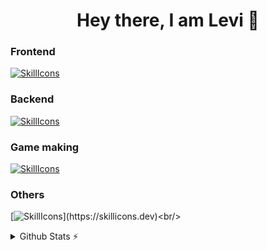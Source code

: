 <h1 align="center"> Hey there, I am Levi 👋 </h1>

<h3>Frontend</h3>

[![SkillIcons](https://skillicons.dev/icons?i=angular,react,redux,nodejs,ts,js,html,css)](https://skillicons.dev)<br/>

<h3>Backend</h3>

[![SkillIcons](https://skillicons.dev/icons?i=java,kotlin,spring,mongodb)](https://skillicons.dev)<br/>

<h3>Game making</h3>

[![SkillIcons](https://skillicons.dev/icons?i=blender,godot,unreal)](https://skillicons.dev)<br/>

<h3>Others</h3>

[![SkillIcons](https://skillicons.dev/icons?i=docker,jenkins,)](https://skillicons.dev)<br/>

<details>
  <summary>Github Stats ⚡</summary>
  
  <a href="#">![Github stats](https://github-readme-stats.vercel.app/api?username=MartincsekLevente&theme=blueberry&count_private=true&hide_border=true&line_height=20)</a>
  <a href="#">![Top Langs](https://github-readme-stats.vercel.app/api/top-langs/?username=MartincsekLevente&layout=compact&theme=blueberry&count_private=true&hide_border=true)</a>
</details>
<br>
